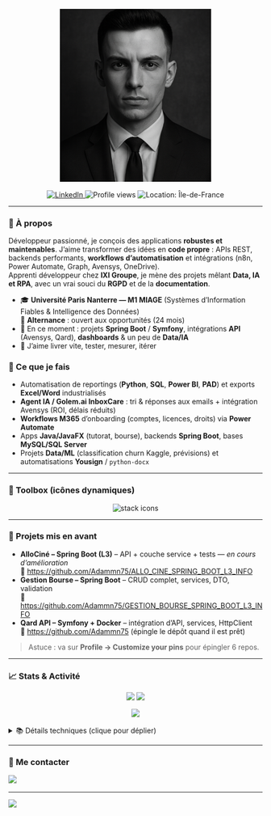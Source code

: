 <p align="center">
  <img src="./photo.png" alt="Bannière" width="300">
</p>

<p align="center">
  <a href="https://www.linkedin.com/in/mekkiou-a-b64021262/">
    <img src="https://img.shields.io/badge/LinkedIn-Connect-blue?logo=linkedin&logoColor=white" alt="LinkedIn" />
  </a>
  <img src="https://komarev.com/ghpvc/?username=Adammn75&style=flat&color=brightgreen" alt="Profile views" />
  <img src="https://img.shields.io/badge/Location-%C3%8Ele%20de%20France-0a0" alt="Location: Île-de-France" />
</p>

---

### 🧭 À propos
Développeur passionné, je conçois des applications **robustes et maintenables**. J’aime transformer des idées en **code propre** : APIs REST, backends performants, **workflows d’automatisation** et intégrations (n8n, Power Automate, Graph, Avensys, OneDrive).  
Apprenti développeur chez **IXI Groupe**, je mène des projets mêlant **Data, IA et RPA**, avec un vrai souci du **RGPD** et de la **documentation**.

- 🎓 **Université Paris Nanterre — M1 MIAGE** (Systèmes d’Information Fiables & Intelligence des Données)  
  🔎 **Alternance** : ouvert aux opportunités (24 mois)
- 🔭 En ce moment : projets **Spring Boot** / **Symfony**, intégrations **API** (Avensys, Qard), **dashboards** & un peu de **Data/IA**
- 🧪 J’aime livrer vite, tester, mesurer, itérer

### 🔧 Ce que je fais
- Automatisation de reportings (**Python**, **SQL**, **Power BI**, **PAD**) et exports **Excel/Word** industrialisés  
- **Agent IA / Golem.ai InboxCare** : tri & réponses aux emails + intégration Avensys (ROI, délais réduits)  
- **Workflows M365** d’onboarding (comptes, licences, droits) via **Power Automate**  
- Apps **Java/JavaFX** (tutorat, bourse), backends **Spring Boot**, bases **MySQL/SQL Server**  
- Projets **Data/ML** (classification churn Kaggle, prévisions) et automatisations **Yousign** / `python-docx`


---

### 🧰 Toolbox (icônes dynamiques)
<p align="center">
  <img src="https://skillicons.dev/icons?i=java,spring,php,symfony,python,js,html,css,git,github,docker,mysql,postgres,sqlite,postman,powershell,linux" alt="stack icons" />
</p>

---

### 🌟 Projets mis en avant
- **AlloCiné – Spring Boot (L3)** – API + couche service + tests — *en cours d’amélioration*  
  🔗 https://github.com/Adammn75/ALLO_CINE_SPRING_BOOT_L3_INFO  
- **Gestion Bourse – Spring Boot** – CRUD complet, services, DTO, validation  
  🔗 https://github.com/Adammn75/GESTION_BOURSE_SPRING_BOOT_L3_INFO  
- **Qard API – Symfony + Docker** – intégration d’API, services, HttpClient  
  🔗 https://github.com/Adammn75 (épingle le dépôt quand il est prêt)

> Astuce : va sur **Profile → Customize your pins** pour épingler 6 repos.

---

### 📈 Stats & Activité
<p align="center">
  <img height="165" src="https://github-readme-stats.vercel.app/api?username=Adammn75&show_icons=true&rank_icon=github&include_all_commits=true&hide_border=true" />
  <img height="165" src="https://github-readme-streak-stats.herokuapp.com/?user=Adammn75&hide_border=true" />
</p>
<p align="center">
  <img height="165" src="https://github-readme-stats.vercel.app/api/top-langs/?username=Adammn75&layout=compact&hide_border=true" />
</p>

<details>
<summary>📚 Détails techniques (clique pour déplier)</summary>

#### Standards & pratiques
- Architecture claire (**controllers → services → repositories**)
- **DTOs / validation** pour des APIs propres
- **Docs README/Swagger** quand c’est pertinent
- **CI/CD** (à venir) + **Docker** pour l’isolation
- Logs utiles, gestion d’erreurs, métriques

#### Automatisation & Intégrations
- **n8n / Power Automate** : ETL léger, connecteurs, webhooks
- **APIs** (Avensys, Qard…) : auth, pagination, rate-limits, rétries
- **Dashboards** : KPI, suivi d’activité, exports
</details>

---

### 🤝 Me contacter
<p>
  <a href="https://www.linkedin.com/in/mekkiou-a-b64021262/">
    <img src="https://img.shields.io/badge/LinkedIn-Adammn75-blue?logo=linkedin&logoColor=white" />
  </a>
</p>

---

<!-- Bandeau wavy décoratif -->
<img src="https://capsule-render.vercel.app/api?type=waving&height=120&color=0:111827,100:0ea5e9&section=footer&reversal=true"/>


